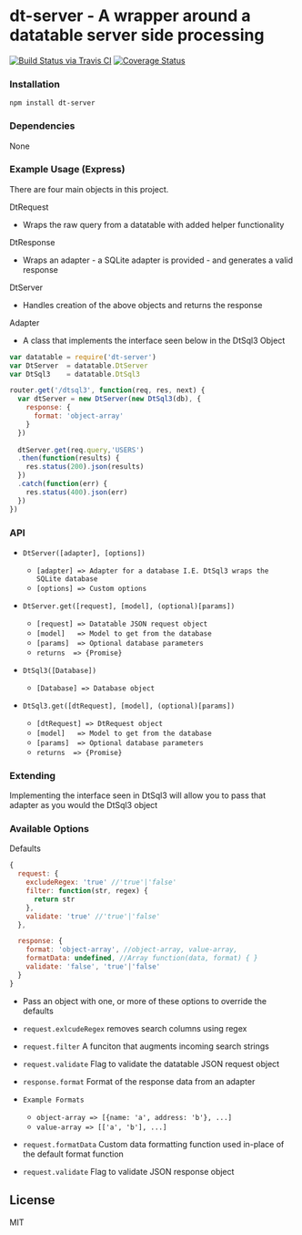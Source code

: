 dt-server -
A wrapper around a datatable server side processing
=======
[![Build Status via Travis CI](https://travis-ci.org/fekadeabdejene/dt-server.svg?branch=master)](https://travis-ci.org/fekadeabdejene/dt-server)
[![Coverage Status](https://coveralls.io/repos/github/fekadeabdejene/dt-server/badge.svg?branch=master)](https://coveralls.io/github/fekadeabdejene/dt-server?branch=master)
### Installation
```
npm install dt-server
```

### Dependencies
None


### Example Usage (Express)
There are four main objects in this project.

DtRequest  
  - Wraps the raw query from a datatable with added helper functionality

DtResponse 
  - Wraps an adapter - a SQLite adapter is provided - and generates a valid response

DtServer   
  - Handles creation of the above objects and returns the response

Adapter
  - A class that implements the interface seen below in the DtSql3 Object
  
```js
var datatable = require('dt-server')
var DtServer  = datatable.DtServer
var DtSql3    = datatable.DtSql3

router.get('/dtsql3', function(req, res, next) {
  var dtServer = new DtServer(new DtSql3(db), {
    response: {
      format: 'object-array'
    }
  })
  
  dtServer.get(req.query,'USERS')
  .then(function(results) {
    res.status(200).json(results)
  })
  .catch(function(err) {
    res.status(400).json(err)
  })
})
```

### API

- `DtServer([adapter], [options])`
  * `[adapter] => Adapter for a database I.E. DtSql3 wraps the SQLite database`
  * `[options] => Custom options`

- `DtServer.get([request], [model], (optional)[params])`
  * `[request] => Datatable JSON request object`
  * `[model]   => Model to get from the database`
  * `[params]  => Optional database parameters`
  * `returns  => {Promise}`

- `DtSql3([Database])`
  * `[Database] => Database object`

- `DtSql3.get([dtRequest], [model], (optional)[params])`
  * `[dtRequest] => DtRequest object`
  * `[model]   => Model to get from the database`
  * `[params]  => Optional database parameters`
  * `returns  => {Promise}`

### Extending
Implementing the interface seen in DtSql3 will allow you to pass that adapter 
as you would the DtSql3 object

### Available Options
Defaults
```js
{
  request: {
    excludeRegex: 'true' //'true'|'false'
    filter: function(str, regex) { 
      return str
    },
    validate: 'true' //'true'|'false'
  },

  response: {
    format: 'object-array', //object-array, value-array,
    formatData: undefined, //Array function(data, format) { }
    validate: 'false', 'true'|'false'
  }
}
```

- Pass an object with one, or more of these options to override the defaults
* `request.exlcudeRegex` removes search columns using regex
* `request.filter` A funciton that augments incoming search strings
* `request.validate` Flag to validate the datatable JSON request object
* `response.format` Format of the response data from an adapter
  
* `Example Formats`
   * `object-array => [{name: 'a', address: 'b'}, ...]`
   * `value-array => [['a', 'b'], ...]`
* `request.formatData` Custom data formatting function used in-place of the default format function
* `request.validate` Flag to validate JSON response object

## License
MIT
